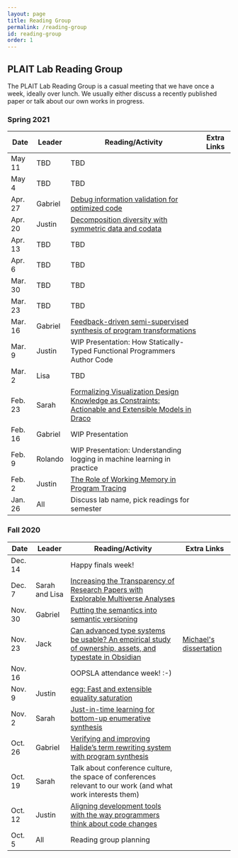 ```yaml
---
layout: page
title: Reading Group
permalink: /reading-group
id: reading-group
order: 1
---
```


## PLAIT Lab Reading Group

The PLAIT Lab Reading Group is a casual meeting that we have once a week,
ideally over lunch. We usually either discuss a recently published paper or talk
about our own works in progress.

### Spring 2021

Date | Leader | Reading/Activity | Extra Links
---|---|---|---
May 11 | TBD | TBD |
May 4 | TBD | TBD |
Apr. 27 | Gabriel | [Debug information validation for optimized code](https://dl.acm.org/doi/10.1145/3385412.3386020) |
Apr. 20 | Justin | [Decomposition diversity with symmetric data and codata](https://dl.acm.org/doi/10.1145/3371098) |
Apr. 13 | TBD | TBD |
Apr. 6 | TBD | TBD |
Mar. 30 | TBD | TBD |
Mar. 23 | TBD | TBD |
Mar. 16 | Gabriel | [Feedback-driven semi-supervised synthesis of program transformations](https://dl.acm.org/doi/10.1145/3428287) |
Mar. 9 | Justin | WIP Presentation: How Statically-Typed Functional Programmers Author Code |
Mar. 2 | Lisa | TBD |
Feb. 23 | Sarah | [Formalizing Visualization Design Knowledge as Constraints: Actionable and Extensible Models in Draco](https://ieeexplore.ieee.org/document/8440847) |
Feb. 16 | Gabriel | WIP Presentation |
Feb. 9 | Rolando | WIP Presentation: Understanding logging in machine learning in practice |
Feb. 2 | Justin | [The Role of Working Memory in Program Tracing](https://arxiv.org/abs/2101.06305) |
Jan. 26 | All | Discuss lab name, pick readings for semester |

### Fall 2020

Date | Leader | Reading/Activity | Extra Links
---|---|---|---
Dec. 14 | | Happy finals week! |
Dec. 7 | Sarah and Lisa | [Increasing the Transparency of Research Papers with Explorable Multiverse Analyses](https://dl.acm.org/doi/pdf/10.1145/3290605.3300295) |
Nov. 30 | Gabriel | [Putting the semantics into semantic versioning](https://dl.acm.org/doi/10.1145/3426428.3426922) |
Nov. 23 | Jack | [Can advanced type systems be usable? An empirical study of ownership, assets, and typestate in Obsidian](https://dl.acm.org/doi/10.1145/3428200) | [Michael's dissertation](http://www.cs.umd.edu/~mcoblenz/Dissertation.pdf)
Nov. 16 | | OOPSLA attendance week! :-) |
Nov. 9 | Justin | [egg: Fast and extensible equality saturation](https://dl.acm.org/doi/10.1145/3434304) |
Nov. 2 | Sarah | [Just-in-time learning for bottom-up enumerative synthesis](https://dl.acm.org/doi/10.1145/3428295) |
Oct. 26 | Gabriel | [Verifying and improving Halide’s term rewriting system with program synthesis](https://dl.acm.org/doi/10.1145/3428234) |
Oct. 19 | Sarah | Talk about conference culture, the space of conferences relevant to our work (and what work interests them) |
Oct. 12 | Justin | [Aligning development tools with the way programmers think about code changes](https://dl.acm.org/doi/10.1145/1240624.1240715) |
Oct. 5 | All | Reading group planning |
